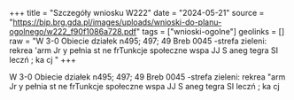 +++
title = "Szczegóły wniosku W222"
date = "2024-05-21"
source = "https://bip.brg.gda.pl/images/uploads/wnioski-do-planu-ogolnego/w222_f90f1086a728.pdf"
tags = ["wnioski-ogolne"]
geolinks = []
raw = "W 3-0 Obiecie działek n495; 497; 49 Breb 0045 -strefa zieleni: rekrea 'arm Jr y pełnia st ne frTunkcje społeczne wspa JJ S aneg tegra SI leczń ;  ka cj "
+++

W 3-0 Obiecie działek n495; 497; 49 Breb 0045 -strefa zieleni: rekrea "arm
Jr y pełnia st ne frTunkcje społeczne wspa JJ S aneg tegra SI leczń ;  ka cj



